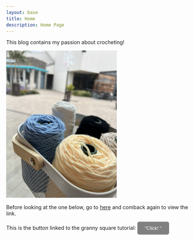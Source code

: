 ```yaml
---
layout: base
title: Home 
description: Home Page
---
```

This blog contains my passion about crocheting!

<img src="navigation/images/notebooks/IMG_3986.jpeg" alt="Description" style="width:300px; height:auto;">

Before looking at the one below, go to [here](navigation/crochet.md) and comback again to view the link.

This is the button linked to the granny square tutorial:
<a href="https://www.youtube.com/watch?v=euqnRKNJaXo">
    <button style="background-color:    #808080; color: white; padding: 10px 20px; border: none; border-radius: 5px; cursor: pointer;">"Click! "</button>





